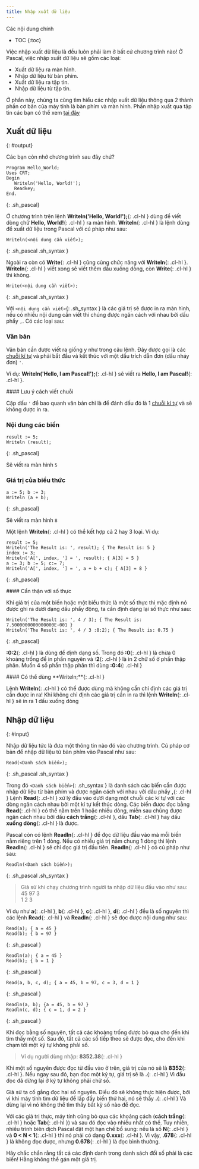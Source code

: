 ```yaml
---
title: Nhập xuất dữ liệu
---
```


Các nội dung chính
- TOC
{:toc}

Việc nhập xuất dữ liệu là đều luôn phải làm ở bất cứ chương trình nào! Ở Pascal, việc nhập xuất dữ liệu sẽ gồm các loại:

- Xuất dữ liệu ra màn hình.
- Nhập dữ liệu từ bàn phím.
- Xuất dữ liệu ra tập tin.
- Nhập dữ liệu từ tập tin.

Ở phần này, chúng ta cùng tìm hiểu các nhập xuất dữ liệu thông qua 2 thành phần cơ bản của máy tính là bàn phím và màn hình. Phần nhập xuất qua tập tin các bạn có thể xem [tại đây](/dev/pascal/files)

## Xuất dữ liệu
{: #output}

Các bạn còn nhớ chương trình sau đây chứ?

```
Program Hello_World;
Uses CRT;
Begin
   Writeln('Hello, World!');
   Readkey;
End.
```
{: .sh_pascal}

Ở chương trình trên lệnh **Writeln('Hello, World!');**{: .cl-hl } dùng để viết dòng chữ **Hello, World!**{: .cl-hl } ra màn hình. **Writeln**{: .cl-hl } là lệnh dùng để xuất dữ liệu trong Pascal với cú pháp như sau:

```
Writeln(<nội dung cần viết>);
```
{: .sh_pascal .sh_syntax }

Ngoài ra còn có **Write**{: .cl-hl } cũng cùng chức năng với **Writeln**{: .cl-hl }. **Writeln**{: .cl-hl } viết xong sẽ viết thêm dấu xuống dòng, còn **Write**{: .cl-hl } thì không.

```
Write(<nội dung cần viết>);
```
{: .sh_pascal .sh_syntax }

Với `<nội dung cần viết>`{: .sh_syntax } là các giá trị sẽ được in ra màn hình, nếu có nhiều nội dung cần viết thì chúng được ngăn cách với nhau bởi dấu phẩy `,`. Có các loại sau:

### Văn bản

Văn bản cần được viết ra giống y như trong câu lệnh. Đây được gọi là các [chuỗi kí tự](/dev/pascal/strings) và phải bắt đầu và kết thúc với một dấu trích dẫn đơn (dấu nháy đơn) `'`.

Ví dụ: **Writeln('Hello, I am Pascal!');**{: .cl-hl } sẽ viết ra **Hello, I am Pascal!**{: .cl-hl }.

<div class="note info">
#### Lưu ý cách viết chuỗi

Cặp dấu `'` để bao quanh văn bản chỉ là để đánh dấu đó là 1 [chuỗi kí tự](/dev/pascal/strings) và sẽ không được in ra.
</div>

### Nội dung các biến

```
result := 5;
Writeln (result);
```
{: .sh_pascal}

Sẽ viết ra màn hình `5`

### Giá trị của biểu thức

```
a := 5; b := 3;
Writeln (a + b);
```
{: .sh_pascal}

Sẽ viết ra màn hình `8`

Một lệnh **Writeln**{: .cl-hl } có thể kết hợp cả 2 hay 3 loại. Ví dụ:

```
result := 5;
Writeln('The Result is: ', result); { The Result is: 5 }
index := 3;
Writeln('A[', index, '] = ', result); { A[3] = 5 }
a := 3; b := 5; c:= 7;
Writeln('A[', index, '] = ', a + b + c); { A[3] = 8 }
```
{: .sh_pascal}

<div class="note warning">
#### Cẩn thận với số thực

Khi giá trị của một biến hoặc một biểu thức là một số thực thì mặc định nó được ghi ra dưới dạng dấu phẩy động, ta cần định dạng lại số thực như sau:

```
Writeln('The Result is: ', 4 / 3); { The Result is: 7.5000000000000000E-001 }
Writeln('The Result is: ', 4 / 3 :0:2); { The Result is: 0.75 }
```
{: .sh_pascal}

**:0:2**{: .cl-hl } là dùng để định dạng số. Trong đó **:0**{: .cl-hl } là chừa 0 khoảng trống để in phần nguyên và **:2**{: .cl-hl } là in 2 chữ số ở phần thập phân. Muốn 4 số phần thập phân thì dùng **:0:4**{: .cl-hl }
</div>

<div class="note">
#### Có thể dùng **Writeln;**{: .cl-hl }

Lệnh **Writeln**{: .cl-hl } có thể được dùng mà không cần chỉ định các giá trị cần được in ra! Khi không chỉ định các giá trị cần in ra thì lệnh **Writeln**{: .cl-hl } sẽ in ra 1 dấu xuống dòng
</div>

## Nhập dữ liệu
{: #input}

Nhập dữ liệu tức là đưa một thông tin nào đó vào chương trình. Cú pháp cơ bản để nhập dữ liệu từ bàn phím vào Pascal như sau:

```
Read(<Danh sách biến>);
```
{: .sh_pascal .sh_syntax }

Trong đó `<Danh sách biến>`{: .sh_syntax } là danh sách các biến cần được nhập dữ liệu từ bàn phím và được ngăn cách với nhau vởi dấu phẩy **,**{: .cl-hl } 
Lệnh **Read**{: .cl-hl } xử lý đầu vào dưới dạng một chuỗi các kí tự với các dòng ngăn cách nhau bởi một kí tự kết thúc dòng. Các biến được đọc bằng **Read**{: .cl-hl } có thể nằm trên 1 hoặc nhiều dòng, miễn sau chúng được ngăn cách nhau bởi dấu **cách trắng**{: .cl-hl }, dấu **Tab**{: .cl-hl } hay dấu **xuống dòng**{: .cl-hl } là được.

Pascal còn có lệnh **Readln**{: .cl-hl } để đọc dữ liệu đầu vào mà mỗi biến nằm riêng trên 1 dòng. Nếu có nhiều giá trị nằm chung 1 dòng thì lệnh **Readln**{: .cl-hl } sẽ chỉ đọc giá trị đầu tiên. **Readln**{: .cl-hl } có cú pháp như sau:

```
Readln(<Danh sách biến>);
```
{: .sh_pascal .sh_syntax }

> Giả sử khi chạy chương trình người ta nhập dữ liệu đầu vào như sau:  
> 45 97 3  
> 1 2 3

Ví dụ như **a**{: .cl-hl }, **b**{: .cl-hl }, **c**{: .cl-hl }, **d**{: .cl-hl } đều là số nguyên thì các lệnh **Read**{: .cl-hl } và **Readln**{: .cl-hl } sẽ đọc được nội dung như sau:

```
Read(a); { a = 45 }		
Read(b); { b = 97 }
```
{: .sh_pascal }
```
Readln(a); { a = 45 }
Read(b); { b = 1 }
```
{: .sh_pascal }
```
Read(a, b, c, d); { a = 45, b = 97, c = 3, d = 1 }
```
{: .sh_pascal }
```
Readln(a, b); {a = 45, b = 97 }
Readln(c, d); { c = 1, d = 2 }
```
{: .sh_pascal }

Khi đọc bằng số nguyên, tất cả các khoảng trống được bỏ qua cho đến khi tìm thấy một số. Sau đó, tất cả các số tiếp theo sẽ được đọc, cho đến khi chạm tới một ký tự không phải số.

> Ví dụ người dùng nhập: **8352.38**{: .cl-hl }

Khi một số nguyên được đọc từ đầu vào ở trên, giá trị của nó sẽ là **8352**{: .cl-hl }. Nếu ngay sau đó, bạn đọc một ký tự, giá trị sẽ là **.**{: .cl-hl } Vì đầu đọc đã dừng lại ở ký tự không phải chữ số.

Giả sử ta cố gắng đọc hai số nguyên. Điều đó sẽ không thực hiện được, bởi vì khi máy tính tìm dữ liệu để lấp đầy biến thứ hai, nó sẽ thấy **.**{: .cl-hl } Và dừng lại vì nó không thể tìm thấy bất kỳ số nào để đọc.

Với các giá trị thực, máy tính cũng bỏ qua các khoảng cách (**cách trắng**{: .cl-hl } hoặc **Tab**{: .cl-hl }) và sau đó đọc vào nhiều nhất có thể. Tuy nhiên, nhiều trình biên dịch Pascal đặt một hạn chế bổ sung: nếu là số **N**{: .cl-hl } và **0 < N < 1**{: .cl-hl } thì nó phải có dạng **0.xxx**{: .cl-hl }. Vì vậy, **.678**{: .cl-hl } là không đọc được, nhưng **0.678**{: .cl-hl } là đọc bình thường.

Hãy chắc chắn rằng tất cả các định danh trong danh sách đối số phải là các biến! Hằng không thể gán một giá trị.
